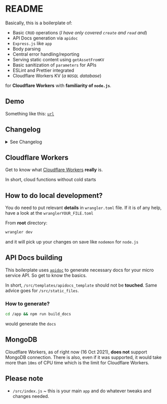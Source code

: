 # README

Basically, this is a boilerplate of:

- Basic `CRUD` operations (_I have only covered `create` and `read` and_)
- API Docs generation via `apidoc`
- `Express.js` like `app`
- Body parsing
- Central error handling/reporting
- Serving static content using `getAssetFromKV`
- Basic sanitization of `parameters` for APIs
- ESLint and Prettier integrated
- Cloudflare Workers KV (_a `NOSQL` database_)

for **Cloudflare Workers** with **familiarity of `node.js`**.

## Demo

Something like this: [`url`](https://url.hashir.pro)

## Changelog

<details>
<summary>See Changelog</summary>

## 25th Dec 2021

### `app/allAPIs.js`

- A single file to register `API`s

### `app/config.js`

- `allowedOrigins` which origins should be allowed

### `app/index.js`

- Cleaned up.
- Its now much simple to follow.
- From 168 lines to 10 lines

### `app/api/isSlugTaken.js`

- New API `/:slug/taken`
- It will check if the `slug` chosen by user is already taken or not.

### `app/api/links.js`

- Uses modularized `middleware` functions instead of from one `index.js` file

### `app/api/slug.js`

- Uses modularized `middleware` functions instead of from one `index.js` file

### `app/db/kv.js`

- `isSlugTaken` return json with following keys:
  - `taken`
  - `slug`

### `app/helpers/ids.js`

`ids` used for generating unique shorted url slug put under its own helper file

### `restifyHelpers.fail`, `restifyHelpers.ok`

- Returns all enabled `CORS` headers
- some **`snake_case`** variable names changed to **`lowerCamelCase`** names

### `app/middleware/cors.js`

- `isOriginAllowed` ~ Will check if the `request`'s origin is one of the allowed ones or not.
- `handleWhenOriginNotAllowed` ~ Simply throws `APIError` informing user that they are trying to request from non allowed origin.

### `app/middleware/gracefulErrorHandling.js`

- This will catch any `err`(s) thrown by the APIs and return to the user the appropriate error or forwarding the error which was originally throw as `APIError`.

### `app/middleware/measureDateDuration.js`

- Simply attaches current `Date` object to the request so that when sending a response, we can calculate the duration.

### `app/middleware/notFound.js`

- It simply informs the user that the API they are looking for does not exist.

### `app/middleware/parseJsonBody.js`

- It basically parses the `body` of the `request` appropriate to its content type.

### `app/middleware/redirectToDocs.js`

- It simply just redirect the user to the `.docs` when visiting home page of the API i.e. `/` root path.

### `app/middleware/routing.js`

- It takes care of `CORS` as well as:
  - redirecting to `/docs` when visiting root path
  - serving docs from `KV` when visiting `/docs`
  - also handling API requests
  - central error catching when APIs throw errors

### `app/middleware/serveDocs.js`

- It serves our `docs` i.e. all the generated HTML files from `KV` database and responds when cannot find or going haywire in the process.

</details>

## Cloudflare Workers

Get to know what [Cloudflare Workers](https://workers.cloudflare.com/) **really** is.

In short, cloud functions without cold starts

## How to do local development?

You do need to put relevant **details** in `wrangler.toml` file.
If it is of any help, have a look at the `wranglerYOUR_FILE.toml`

From **root** directory:

```bash
wrangler dev
```

and it will pick up your changes on save like `nodemon` for `node.js`

## API Docs building

This boilerplate uses [`apidoc`](https://www.npmjs.com/package/apidoc) to generate necessary docs for your micro service API. So get to know the basics.

In short, `/src/templates/apidocs_template` should not be **touched**. Same advice goes for `/src/static_files`.

### How to generate?

```bash
cd /app && npm run build_docs
```

would generate the `docs`

## MongoDB

Cloudflare Workers, as of right now (16 Oct 2021), **does not** support
MongoDB connection. There is also, even if it was supported, it would take
more than `10ms` of CPU time which is the limit for Cloudflare Workers.

## Please note

- `/src/index.js` ~ this is your main `app` and do whatever tweaks and changes needed.
